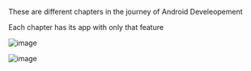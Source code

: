 These are different chapters in the journey of Android Develeopement 

Each chapter has its app with only that feature

![image](https://user-images.githubusercontent.com/94870982/195607242-8456ca8d-d56b-4906-8b77-ff9edcdbd22b.png)

![image](https://user-images.githubusercontent.com/94870982/195607460-da42d0aa-506e-4138-bf73-d6fefaba8090.png)

